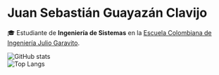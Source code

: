 # Juan Sebastián Guayazán Clavijo

🎓 Estudiante de **Ingeniería de Sistemas** en la [Escuela Colombiana de Ingeniería Julio Garavito](https://www.escuelaing.edu.co).



![GitHub stats](https://github-readme-stats.vercel.app/api?username=JSGC-ECI&show_icons=true&theme=tokyonight)  
![Top Langs](https://github-readme-stats.vercel.app/api/top-langs/?username=JSGC-ECI&layout=compact&theme=tokyonight)

